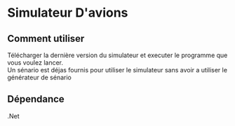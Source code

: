 # Simulateur D'avions

## Comment utiliser

Télécharger la dernière version du simulateur et executer le programme que vous voulez lancer.  
Un sénario est déjas fournis pour utiliser le simulateur sans avoir a utiliser le générateur de sénario

## Dépendance

.Net